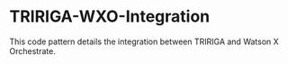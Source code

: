 # TRIRIGA-WXO-Integration
This code pattern details the integration between TRIRIGA and Watson X Orchestrate.
